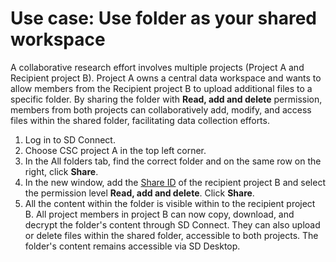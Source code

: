 # Use case: Use folder as your shared workspace

A collaborative research effort involves multiple projects (Project A and Recipient project B). Project A owns a central data workspace and wants to allow members from the Recipient project B to upload additional files to a specific folder. By sharing the folder with **Read, add and delete** permission, members from both projects can collaboratively add, modify, and access files within the shared folder, facilitating data collection efforts.

1. Log in to SD Connect.
2. Choose CSC project A in the top left corner.
3. In the All folders tab, find the correct folder and on the same row on the right, click **Share**.
4. In the new window, add the [Share ID](./sd-connect-share.md) of the recipient project B and select the permission level **Read, add and delete**. Click **Share**.
5. All the content within the folder is visible within to the recipient project B. All project members in project B can now copy, download, and decrypt the folder's content through SD Connect. They can also upload or delete files within the shared folder, accessible to both projects. The folder's content remains accessible via SD Desktop.